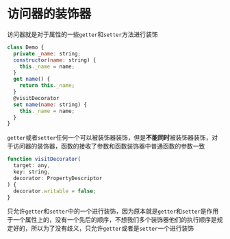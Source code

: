 # 访问器的装饰器

访问器就是对于属性的一些`getter`和`setter`方法进行装饰

```js
class Demo {
  private _name: string;
  constructor(name: string) {
    this._name = name;
  }
  get name() {
    return this._name;
  }
  @visitDecorator
  set name(name: string) {
    this._name = name;
  }
}
```

`getter`或者`setter`任何一个可以被装饰器装饰，但是**不能同时**被装饰器装饰，对于访问器的装饰器，函数的接收了参数和函数装饰器中普通函数的参数一致

```js
function visitDecorator(
  target: any,
  key: string,
  decorator: PropertyDescriptor
) {
  decorator.writable = false;
}
```

只允许`getter`和`setter`中的一个进行装饰，因为原本就是`getter`和`setter`是作用于一个属性上的，没有一个先后的顺序，不想我们多个装饰器他们的执行顺序是规定好的，所以为了没有歧义，只允许`getter`或者是`setter`一个进行装饰